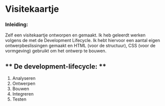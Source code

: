 # Visitekaartje

### Inleiding:
Zelf een visitekaartje ontworpen en gemaakt. Ik heb geleerdt werken volgens de met de Development Lifecycle. Ik hebt hiervoor een aantal eigen ontwerpbeslissingen gemaakt en HTML (voor de structuur), CSS (voor de vormgeving) gebruikt om het ontwerp te bouwen.

## ** De development-lifecycle: **
1. Analyseren
2. Ontwerpen
3. Bouwen
4. Integreren
5. Testen

